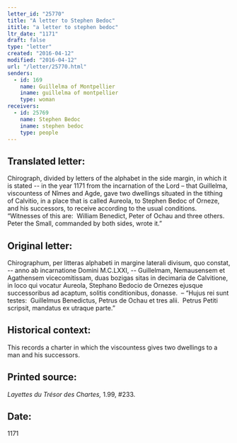 ```yaml
---
letter_id: "25770"
title: "A letter to Stephen Bedoc"
ititle: "a letter to stephen bedoc"
ltr_date: "1171"
draft: false
type: "letter"
created: "2016-04-12"
modified: "2016-04-12"
url: "/letter/25770.html"
senders:
  - id: 169
    name: Guillelma of Montpellier
    iname: guillelma of montpellier
    type: woman
receivers:
  - id: 25769
    name: Stephen Bedoc
    iname: stephen bedoc
    type: people
---
```

<h2> Translated letter:</h2><p>Chirograph, divided by letters of the alphabet in the side margin, in which it is stated -- in the year 1171 from the incarnation of the Lord – that Guillelma, viscountess of Nîmes and Agde, gave two dwellings situated in the tithing of Calvitio, in a place that is called Aureola, to Stephen Bedoc of Orneze, and his successors, to receive according to the usual conditions.&nbsp; “Witnesses of this are:&nbsp; William Benedict, Peter of Ochau and three others.&nbsp; Peter the Small, commanded by both sides, wrote it.”</p><h2 class="mt-4"> Original letter:</h2><p>Chirographum, per litteras alphabeti in margine laterali divisum, quo constat, -- anno ab incarnatione Domini M.C.LXXI, -- Guillelmam, Nemausensem et Agathensem vicecomitissam, duas bozigas sitas in decimaria de Calvitione, in loco qui vocatur Aureola, Stephano Bedocio de Ornezes ejusque successoribus ad acaptum, solitis conditionibus, donasse.&nbsp; – “Hujus rei sunt testes:&nbsp; Guillelmus Benedictus, Petrus de Ochau et tres alii.&nbsp; Petrus Petiti scripsit, mandatus ex utraque parte.”</p><h2 class="mt-4"> Historical context:</h2><p>This records a charter in which the viscountess gives two dwellings to a man and his successors.</p><h2 class="mt-4"> Printed source:</h2><p><i>Layettes du Trésor des Chartes,&nbsp;</i>1.99, #233.</p><h2 class="mt-4"> Date:</h2>1171